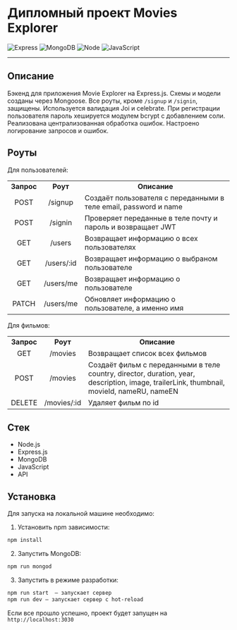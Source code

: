 # **Дипломный проект Movies Explorer**

![Express](https://img.shields.io/badge/-Express-000000?logo=express&logoColor=white)
![MongoDB](https://img.shields.io/badge/-MongoDB-56a14b?logo=mongodb&logoColor=white)
![Node](https://img.shields.io/badge/-Node.js-469837?logo=Node.js&logoColor=white)
![JavaScript](https://img.shields.io/badge/-JavaScript-f3de35?logo=javaScript&logoColor=black)
___

## Описание
Бэкенд для приложения Movie Explorer на Express.js. Схемы и модели созданы через Mongoose. Все роуты, кроме `/signup` и `/signin`, защищены. Используется валидация Joi и celebrate. При регистрации пользователя пароль хешируется модулем bcrypt с добавлением соли. Реализована централизованная обработка ошибок. Настроено логирование запросов и ошибок.

## Роуты
Для пользователей:</br>
<table>
<tr>
<td align="center"><strong>Запрос</strong></th>
<td align="center"><strong>Роут</strong></th>
<td align="center"> <strong>Описание</strong></th>
</tr>

<tr>
<td align="center">POST</td>
<td align="center">/signup</td>
<td>Создаёт пользователя с переданными в теле email, password и name</td>
</tr>

<tr>
<td align="center">POST</td>
<td align="center">/signin</td>
<td>Проверяет переданные в теле почту и пароль и возвращает JWT</td>
</tr>

<tr>
<td align="center">GET</td>
<td align="center">/users</td>
<td>Возвращает информацию о всех пользователях</td>
</tr>

<tr>
<td align="center">GET</td>
<td align="center">/users/:id</td>
<td>Возвращает информацию о выбраном пользователе</td>
</tr>

<tr>
<td align="center">GET</td>
<td align="center">/users/me</td>
<td>Возвращает информацию о пользователе</td>
</tr>

<tr>
<td align="center">PATCH</td>
<td align="center">/users/me</td>
<td>Обновляет информацию о пользователе, а именно имя</td>
</tr>
</table>


Для фильмов:</br>
<table>
<tr>
<td align="center"><strong>Запрос</strong></th>
<td align="center"><strong>Роут</strong></th>
<td align="center"> <strong>Описание</strong></th>
</tr>

<tr>
<td align="center">GET</td>
<td align="center">/movies</td>
<td>Возвращает список всех фильмов</td>
</tr>

<tr>
<td align="center">POST</td>
<td align="center">/movies</td>
<td>Создаёт фильм с переданными в теле country, director, duration, year, description, image, trailerLink, thumbnail, movieId, nameRU, nameEN</td>
</tr>

<tr>
<td align="center">DELETE</td>
<td align="center">/movies/:id</td>
<td>Удаляет фильм по id</td>
</tr>

</table>

## Стек

- Node.js
- Express.js
- MongoDB
- JavaScript
- API

## Установка

Для запуска на локальной машине необходимо:

1. Установить npm зависимости:</br>

```sh
npm install
```

2. Запустить MongoDB:

```sh
npm run mongod
```

3. Запустить в режиме разработки:</br>

```sh
npm run start  — запускает сервер
npm run dev — запускает сервер с hot-reload
```

Если все прошло успешно, проект будет запущен на `http://localhost:3030`
